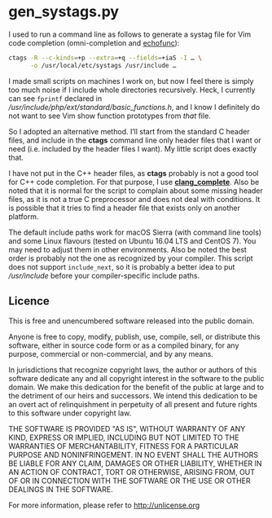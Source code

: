 # gen_systags.py

I used to run a command line as follows to generate a systag file for
Vim code completion (omni-completion and
[echofunc][1]):

```bash
ctags -R --c-kinds=+p --extra=+q --fields=+iaS -I … \
      -o /usr/local/etc/systags /usr/include …
```

I made small scripts on machines I work on, but now I feel there is
simply too much noise if I include whole directories recursively. Heck,
I currently can see `fprintf` declared in
*/usr/include/php/ext/standard/basic_functions.h*, and I know I
definitely do not want to see Vim show function prototypes from *that*
file.

So I adopted an alternative method. I’ll start from the standard C
header files, and include in the **ctags** command line only header
files that I want or need (i.e. included by the header files I want). My
little script does exactly that.

I have not put in the C++ header files, as **ctags** probably is not a
good tool for C++ code completion. For that purpose, I use
[**clang_complete**][2]. Also be noted that it is normal for the script
to complain about some missing header files, as it is not a true C
preprocessor and does not deal with conditions. It is possible that it
tries to find a header file that exists only on another platform.

The default include paths work for macOS Sierra (with command line
tools) and some Linux flavours (tested on Ubuntu 16.04 LTS and CentOS
7). You may need to adjust them in other environments. Also be noted the
best order is probably not the one as recognized by your compiler. This
script does not support `include_next`, so it is probably a better idea
to put */usr/include* before your compiler-specific include paths.

[1]: https://github.com/mbbill/fencview
[2]: https://github.com/Rip-Rip/clang_complete

## Licence

This is free and unencumbered software released into the public domain.

Anyone is free to copy, modify, publish, use, compile, sell, or
distribute this software, either in source code form or as a compiled
binary, for any purpose, commercial or non-commercial, and by any
means.

In jurisdictions that recognize copyright laws, the author or authors of
this software dedicate any and all copyright interest in the software to
the public domain. We make this dedication for the benefit of the public
at large and to the detriment of our heirs and successors.  We intend
this dedication to be an overt act of relinquishment in perpetuity of
all present and future rights to this software under copyright law.

THE SOFTWARE IS PROVIDED "AS IS", WITHOUT WARRANTY OF ANY KIND, EXPRESS
OR IMPLIED, INCLUDING BUT NOT LIMITED TO THE WARRANTIES OF
MERCHANTABILITY, FITNESS FOR A PARTICULAR PURPOSE AND NONINFRINGEMENT.
IN NO EVENT SHALL THE AUTHORS BE LIABLE FOR ANY CLAIM, DAMAGES OR OTHER
LIABILITY, WHETHER IN AN ACTION OF CONTRACT, TORT OR OTHERWISE, ARISING
FROM, OUT OF OR IN CONNECTION WITH THE SOFTWARE OR THE USE OR OTHER
DEALINGS IN THE SOFTWARE.

For more information, please refer to <http://unlicense.org>
